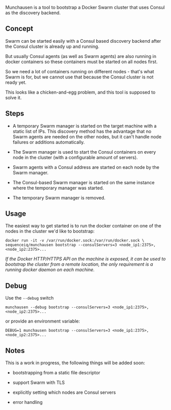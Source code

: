 Munchausen is a tool to bootstrap a Docker Swarm cluster that uses Consul as the discovery backend.

## Concept

Swarm can be started easily with a Consul based discovery backend after the Consul cluster is already up and running.

But usually Consul agents (as well as Swarm agents) are also running in docker containers so these containers must be started on all nodes first.

So we need a lot of containers running on different nodes - that's what Swarm is for, but we cannot use that because the Consul cluster is not ready yet.

This looks like a chicken-and-egg problem, and this tool is supposed to solve it.

## Steps
    
- A temporary Swarm manager is started on the target machine with a static list of IPs. This discovery method has the advantage that no Swarm agents are needed on the other nodes, but it can't handle node failures or additions automatically.

- The Swarm manager is used to start the Consul containers on every node in the cluster (with a configurable amount of servers).

- Swarm agents with a Consul address are started on each node by the Swarm manager.

- The Consul-based Swarm manager is started on the same instance where the temporary manager was started.

- The temporary Swarm manager is removed.

## Usage

The easiest way to get started is to run the docker container on one of the nodes in the cluster we'd like to bootstrap:

 ```
 docker run -it -v /var/run/docker.sock:/var/run/docker.sock \
 sequenceiq/munchausen bootstrap --consulServers=3 <node_ip1:2375>,<node_ip2:2375>... 
 ```

 *If the Docker HTTP/HTTPS API on the machine is exposed, it can be used to bootstrap the cluster from a remote location, the only requirement is a running docker daemon on each machine.*

## Debug

Use the `--debug` switch
```
munchausen --debug bootstrap --consulServers=3 <node_ip1:2375>,<node_ip2:2375>... 
```

or provide an environment variable:
```
DEBUG=1 munchausen bootstrap --consulServers=3 <node_ip1:2375>,<node_ip2:2375>... 
```

## Notes

This is a work in progress, the following things will be added soon:

- bootstrapping from a static file descriptor

- support Swarm with TLS

- explicitly setting which nodes are Consul servers

- error handling